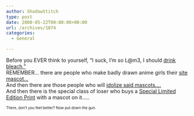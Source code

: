 ```yaml
---
author: ShadowStitch
type: post
date: 2000-05-22T00:00:00+00:00
url: /archives/1074
categories:
  - General

---
```

Before you EVER think to yourself, &#8220;I suck, I&#8217;m so L@m3, I should <a target="_blank" href="http://forums.cosmoaccess.net/forum/survival/prep/bleach.htm">drink bleach,&#8221;</a>  
REMEMBER&#8230; there are people who make badly drawn anime girls their <a target="_blank" href="http://www.animecritic.com/index.html">site mascot&#8230; </a>  
And then there are those people who will <a target="_blank" href="http://www.anime-girl.com">idolize said mascots&#8230;.</a>  
And then there is the special class of loser who buys a <a target="_blank" href="http://www.animeondvd.com/specials/other/limited_edition_divi.htm">Special Limited Edition Print</a> with a mascot on it&#8230;..

<font size="1">There, don&#8217;t you feel better? Now put down the gun.</font>
